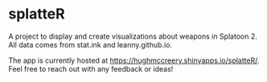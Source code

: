 # splatteR
A project to display and create visualizations about weapons in Splatoon 2. All data comes from stat.ink and leanny.github.io.

The app is currently hosted at https://hughmccreery.shinyapps.io/splatteR/. Feel free to reach out with any feedback or ideas!
